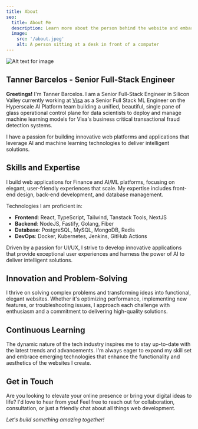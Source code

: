 ```yaml
---
title: About
seo:
  title: About Me
  description: Learn more about the person behind the website and embark on a journey of inspiration and shared experiences.
  image:
    src: '/about.jpeg'
    alt: A person sitting at a desk in front of a computer
---
```


![Alt text for image](/about.jpeg)

## Tanner Barcelos - Senior Full-Stack Engineer

**Greetings!** I'm Tanner Barcelos. I am a Senior Full-Stack Engineer in Silicon Valley currently working at [Visa](https://usa.visa.com/) as a Senior Full Stack ML Engineer on the Hyperscale AI Platform team building a unified, beautiful, single pane of glass operational control plane for data scientists to deploy and manage machine learning models for Visa's business critical transactional fraud detection systems.

I have a passion for building innovative web platforms and applications that leverage AI and machine learning technologies to deliver intelligent solutions.

## Skills and Expertise

I build web applications for Finance and AI/ML platforms, focusing on elegant, user-friendly experiences that scale. My expertise includes front-end design, back-end development, and database management.

Technologies I am proficient in:

- **Frontend**: React, TypeScript, Tailwind, Tanstack Tools, NextJS
- **Backend**: NodeJS, Fastify, Golang, Fiber
- **Database**: PostgreSQL, MySQL, MongoDB, Redis
- **DevOps**: Docker, Kubernetes, Jenkins, GitHub Actions

Driven by a passion for UI/UX, I strive to develop innovative applications that provide exceptional user experiences and harness the power of AI to deliver intelligent solutions.

## Innovation and Problem-Solving

I thrive on solving complex problems and transforming ideas into functional, elegant websites. Whether it's optimizing performance, implementing new features, or troubleshooting issues, I approach each challenge with enthusiasm and a commitment to delivering high-quality solutions.

## Continuous Learning

The dynamic nature of the tech industry inspires me to stay up-to-date with the latest trends and advancements. I'm always eager to expand my skill set and embrace emerging technologies that enhance the functionality and aesthetics of the websites I create.

## Get in Touch

Are you looking to elevate your online presence or bring your digital ideas to life? I'd love to hear from you! Feel free to reach out for collaboration, consultation, or just a friendly chat about all things web development.

_Let's build something amazing together!_
